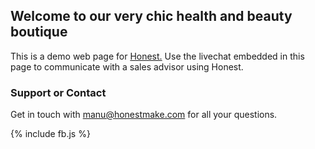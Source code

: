 ## Welcome to our very chic health and beauty boutique

This is a demo web page for [Honest.](https://www.honestmake.com) Use the livechat embedded in this page to communicate with a sales advisor using Honest.

### Support or Contact

Get in touch with manu@honestmake.com for all your questions.

{% include fb.js %}
